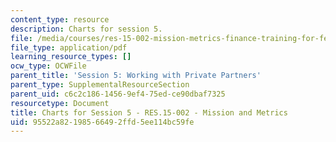 ```yaml
---
content_type: resource
description: Charts for session 5.
file: /media/courses/res-15-002-mission-metrics-finance-training-for-federal-credit-program-professionals-summer-2016/95522a82198566492ffd5ee114bc59fe_MITRES15-002SUM16_CHARTS_Session_5.pdf
file_type: application/pdf
learning_resource_types: []
ocw_type: OCWFile
parent_title: 'Session 5: Working with Private Partners'
parent_type: SupplementalResourceSection
parent_uid: c6c2c186-1456-9ef4-75ed-ce90dbaf7325
resourcetype: Document
title: Charts for Session 5 - RES.15-002 - Mission and Metrics
uid: 95522a82-1985-6649-2ffd-5ee114bc59fe
---
```


